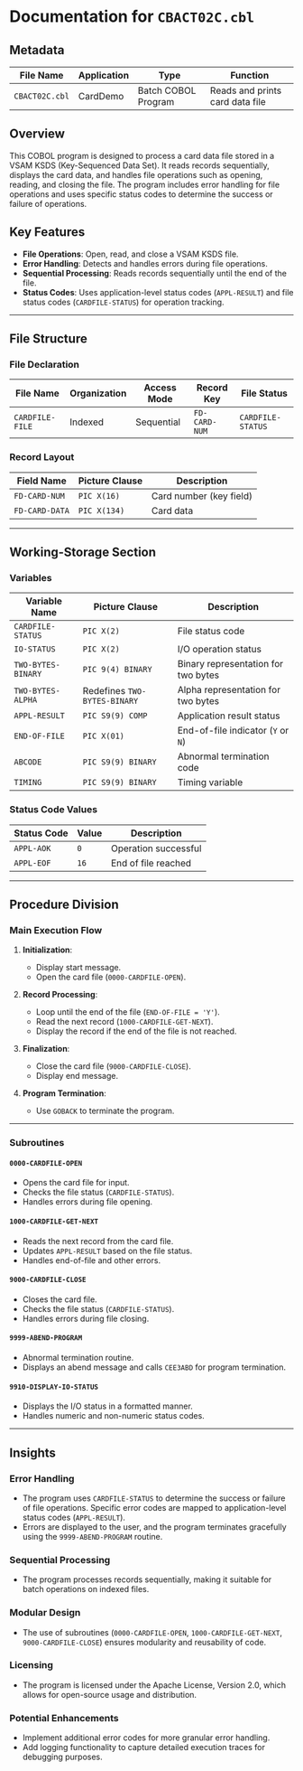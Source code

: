 # Documentation for `CBACT02C.cbl`

## Metadata
| **File Name** | **Application** | **Type** | **Function** |
|---------------|-----------------|----------|--------------|
| `CBACT02C.cbl` | CardDemo        | Batch COBOL Program | Reads and prints card data file |

## Overview
This COBOL program is designed to process a card data file stored in a VSAM KSDS (Key-Sequenced Data Set). It reads records sequentially, displays the card data, and handles file operations such as opening, reading, and closing the file. The program includes error handling for file operations and uses specific status codes to determine the success or failure of operations.

## Key Features
- **File Operations**: Open, read, and close a VSAM KSDS file.
- **Error Handling**: Detects and handles errors during file operations.
- **Sequential Processing**: Reads records sequentially until the end of the file.
- **Status Codes**: Uses application-level status codes (`APPL-RESULT`) and file status codes (`CARDFILE-STATUS`) for operation tracking.

---

## File Structure

### File Declaration
| **File Name** | **Organization** | **Access Mode** | **Record Key** | **File Status** |
|---------------|------------------|-----------------|----------------|-----------------|
| `CARDFILE-FILE` | Indexed         | Sequential      | `FD-CARD-NUM`  | `CARDFILE-STATUS` |

### Record Layout
| **Field Name** | **Picture Clause** | **Description** |
|----------------|---------------------|-----------------|
| `FD-CARD-NUM`  | `PIC X(16)`         | Card number (key field) |
| `FD-CARD-DATA` | `PIC X(134)`        | Card data |

---

## Working-Storage Section

### Variables
| **Variable Name**       | **Picture Clause** | **Description** |
|--------------------------|--------------------|-----------------|
| `CARDFILE-STATUS`        | `PIC X(2)`         | File status code |
| `IO-STATUS`              | `PIC X(2)`         | I/O operation status |
| `TWO-BYTES-BINARY`       | `PIC 9(4) BINARY`  | Binary representation for two bytes |
| `TWO-BYTES-ALPHA`        | Redefines `TWO-BYTES-BINARY` | Alpha representation for two bytes |
| `APPL-RESULT`            | `PIC S9(9) COMP`   | Application result status |
| `END-OF-FILE`            | `PIC X(01)`        | End-of-file indicator (`Y` or `N`) |
| `ABCODE`                 | `PIC S9(9) BINARY` | Abnormal termination code |
| `TIMING`                 | `PIC S9(9) BINARY` | Timing variable |

### Status Code Values
| **Status Code** | **Value** | **Description** |
|------------------|-----------|-----------------|
| `APPL-AOK`       | `0`       | Operation successful |
| `APPL-EOF`       | `16`      | End of file reached |

---

## Procedure Division

### Main Execution Flow
1. **Initialization**:
   - Display start message.
   - Open the card file (`0000-CARDFILE-OPEN`).

2. **Record Processing**:
   - Loop until the end of the file (`END-OF-FILE = 'Y'`).
   - Read the next record (`1000-CARDFILE-GET-NEXT`).
   - Display the record if the end of the file is not reached.

3. **Finalization**:
   - Close the card file (`9000-CARDFILE-CLOSE`).
   - Display end message.

4. **Program Termination**:
   - Use `GOBACK` to terminate the program.

---

### Subroutines

#### `0000-CARDFILE-OPEN`
- Opens the card file for input.
- Checks the file status (`CARDFILE-STATUS`).
- Handles errors during file opening.

#### `1000-CARDFILE-GET-NEXT`
- Reads the next record from the card file.
- Updates `APPL-RESULT` based on the file status.
- Handles end-of-file and other errors.

#### `9000-CARDFILE-CLOSE`
- Closes the card file.
- Checks the file status (`CARDFILE-STATUS`).
- Handles errors during file closing.

#### `9999-ABEND-PROGRAM`
- Abnormal termination routine.
- Displays an abend message and calls `CEE3ABD` for program termination.

#### `9910-DISPLAY-IO-STATUS`
- Displays the I/O status in a formatted manner.
- Handles numeric and non-numeric status codes.

---

## Insights

### Error Handling
- The program uses `CARDFILE-STATUS` to determine the success or failure of file operations. Specific error codes are mapped to application-level status codes (`APPL-RESULT`).
- Errors are displayed to the user, and the program terminates gracefully using the `9999-ABEND-PROGRAM` routine.

### Sequential Processing
- The program processes records sequentially, making it suitable for batch operations on indexed files.

### Modular Design
- The use of subroutines (`0000-CARDFILE-OPEN`, `1000-CARDFILE-GET-NEXT`, `9000-CARDFILE-CLOSE`) ensures modularity and reusability of code.

### Licensing
- The program is licensed under the Apache License, Version 2.0, which allows for open-source usage and distribution.

### Potential Enhancements
- Implement additional error codes for more granular error handling.
- Add logging functionality to capture detailed execution traces for debugging purposes.
